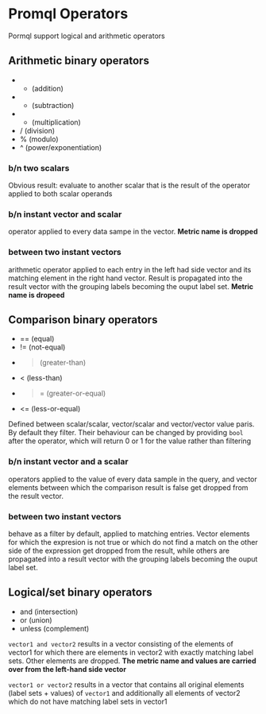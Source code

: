 # Promql Operators
Pormql support logical and arithmetic operators

## Arithmetic binary operators
- + (addition)
- - (subtraction)
- * (multiplication)
- / (division)
- % (modulo)
- ^ (power/exponentiation)

### b/n two scalars
Obvious result: evaluate to another scalar that is the result of the operator applied to both scalar operands

### b/n instant vector and scalar
operator applied to every data sampe in the vector. **Metric name is dropped**

### between two instant vectors
arithmetic operator applied to each entry in the left had side vector and its matching element in the right hand vector. Result is propagated into the result vector with the grouping labels becoming the ouput label set. **Metric name is dropeed**


## Comparison binary operators
- == (equal)
- != (not-equal)
- > (greater-than)
- < (less-than)
- >= (greater-or-equal)
- <= (less-or-equal)

Defined between scalar/scalar, vector/scalar and vector/vector value paris. By default they filter. Their behaviour can be changed by providing `bool` after the operator, which will return 0 or 1 for the value rather than filtering

### b/n instant vector and a scalar
operators applied to the value of every data sample in the query, and vector elements between which the comparison result is false get dropped from the result vector.

### between two instant vectors
behave as a filter by default, applied to matching entries. Vector elements for which the expresion is not true or which do not find a match on the other side of the expression get dropped from the result, while others are propagated into a result vector with the grouping labels becoming the ouput label set.

## Logical/set binary operators
- and (intersection)
- or (union)
- unless (complement)

`vector1 and vector2` results in a vector consisting of the elements of vector1 for which there are elements in vector2 with exactly matching label sets. Other elements are dropped. **The metric name and values are carried over from the left-hand side vector**

`vector1 or vector2` results in a vector that contains all original elements (label sets + values) of `vector1` and additionally all elements of vector2 which do not have matching label sets in vector1